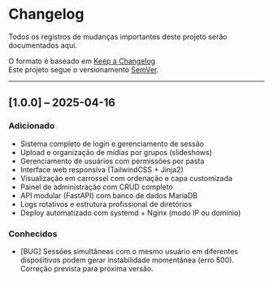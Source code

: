 # Changelog

Todos os registros de mudanças importantes deste projeto serão documentados aqui.

O formato é baseado em [Keep a Changelog](https://keepachangelog.com/pt-BR/1.0.0/)  
Este projeto segue o versionamento [SemVer](https://semver.org/lang/pt-BR/).

---

## [1.0.0] – 2025-04-16
### Adicionado

- Sistema completo de login e gerenciamento de sessão
- Upload e organização de mídias por grupos (slideshows)
- Gerenciamento de usuários com permissões por pasta
- Interface web responsiva (TailwindCSS + Jinja2)
- Visualização em carrossel com ordenação e capa customizada
- Painel de administração com CRUD completo
- API modular (FastAPI) com banco de dados MariaDB
- Logs rotativos e estrutura profissional de diretórios
- Deploy automatizado com systemd + Nginx (modo IP ou domínio)


### Conhecidos
- [BUG] Sessões simultâneas com o mesmo usuário em diferentes dispositivos podem gerar instabilidade momentânea (erro 500). Correção prevista para próxima versão.
